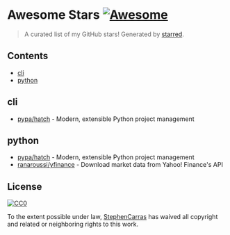 <!--lint disable awesome-contributing awesome-license awesome-list-item match-punctuation no-repeat-punctuation no-undefined-references awesome-spell-check-->
# Awesome Stars [![Awesome](https://awesome.re/badge.svg)](https://github.com/sindresorhus/awesome)

> A curated list of my GitHub stars! Generated by [starred](https://github.com/maguowei/starred).

## Contents

- [cli](#cli)
- [python](#python)

## cli 

- [pypa/hatch](https://github.com/pypa/hatch) - Modern, extensible Python project management

## python 

- [pypa/hatch](https://github.com/pypa/hatch) - Modern, extensible Python project management
- [ranaroussi/yfinance](https://github.com/ranaroussi/yfinance) - Download market data from Yahoo! Finance's API


## License

[![CC0](http://mirrors.creativecommons.org/presskit/buttons/88x31/svg/cc-zero.svg)](https://creativecommons.org/publicdomain/zero/1.0/)

To the extent possible under law, [StephenCarras](https://github.com/StephenCarras) has waived all copyright and related or neighboring rights to this work.

